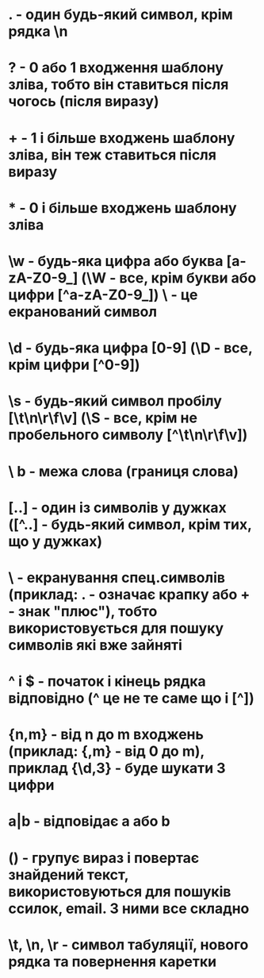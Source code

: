 # . - один будь-який символ, крім рядка \n
# ? - 0 або 1 входження шаблону зліва, тобто він ставиться після чогось (після виразу)
# + - 1 і більше входжень шаблону зліва, він теж ставиться після виразу
# * - 0 і більше входжень шаблону зліва
# \w - будь-яка цифра або буква [a-zA-Z0-9_] (\W - все, крім букви або цифри [^a-zA-Z0-9_])   \ - це екранований символ
# \d - будь-яка цифра [0-9] (\D - все, крім цифри [^0-9])
# \s - будь-який символ пробілу [\t\n\r\f\v] (\S - все, крім не пробельного символу [^\t\n\r\f\v])
# \ b - межа слова (границя слова)
# [..] - один із символів у дужках ([^..] - будь-який символ, крім тих, що у дужках)
# \ - екранування спец.символів (приклад: \. - означає крапку або \+ - знак "плюс"), тобто використовується для пошуку символів які вже зайняті
# ^ і $ - початок і кінець рядка відповідно (^ це не те саме що і [^])
# {n,m} - від n до m входжень (приклад: {,m} - від 0 до m), приклад {\d,3} - буде шукати 3 цифри 
# a|b - відповідає a або b
# () - групує вираз і повертає знайдений текст, використовуються для пошуків ссилок, email. З ними все складно
# \t, \n, \r - символ табуляції, нового рядка та повернення каретки